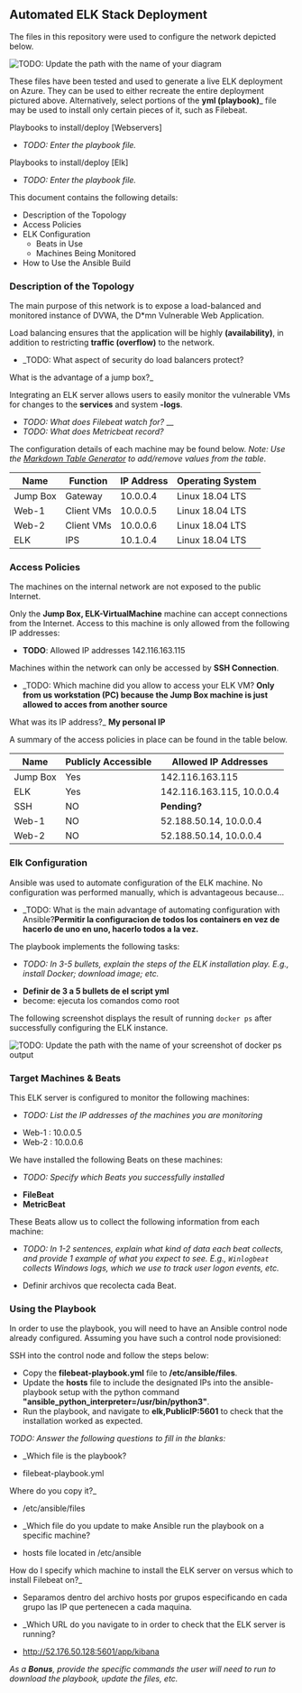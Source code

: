 ## Automated ELK Stack Deployment

The files in this repository were used to configure the network depicted below.

![TODO: Update the path with the name of your diagram](Images/diagram_filename.png)

These files have been tested and used to generate a live ELK deployment on Azure. They can be used to either recreate the entire deployment pictured above. Alternatively, select portions of the __yml (playbook)___ file may be used to install only certain pieces of it, such as Filebeat.

Playbooks to install/deploy [Webservers]
  - _TODO: Enter the playbook file._

Playbooks to install/deploy [Elk]
  - _TODO: Enter the playbook file._

This document contains the following details:
- Description of the Topology
- Access Policies
- ELK Configuration
  - Beats in Use
  - Machines Being Monitored
- How to Use the Ansible Build


### Description of the Topology

The main purpose of this network is to expose a load-balanced and monitored instance of DVWA, the D*mn Vulnerable Web Application.

Load balancing ensures that the application will be highly __(availability)__, in addition to restricting __traffic (overflow)__ to the network.

- _TODO: What aspect of security do load balancers protect? 

What is the advantage of a jump box?_

Integrating an ELK server allows users to easily monitor the vulnerable VMs for changes to the __services__ and system __-logs__.
- _TODO: What does Filebeat watch for?_ __
- _TODO: What does Metricbeat record?_

The configuration details of each machine may be found below.
_Note: Use the [Markdown Table Generator](http://www.tablesgenerator.com/markdown_tables) to add/remove values from the table_.

| Name     | Function | IP Address | Operating System |
|----------|----------|------------|------------------|
| Jump Box | Gateway  | 10.0.0.4   | Linux 18.04 LTS  |
| Web-1    |Client VMs| 10.0.0.5   | Linux 18.04 LTS  |
| Web-2    |Client VMs| 10.0.0.6   | Linux 18.04 LTS  |
| ELK      |   IPS    | 10.1.0.4   | Linux 18.04 LTS  |

### Access Policies

The machines on the internal network are not exposed to the public Internet. 

Only the __Jump Box, ELK-VirtualMachine__ machine can accept connections from the Internet. Access to this machine is only allowed from the following IP addresses:
- __TODO__: Allowed IP addresses 142.116.163.115

Machines within the network can only be accessed by __SSH Connection__.

- _TODO: Which machine did you allow to access your ELK VM? 
__Only from us workstation (PC) because the Jump Box machine is just allowed to acces from another source__

What was its IP address?_ __My personal IP__

A summary of the access policies in place can be found in the table below.

| Name     | Publicly Accessible | Allowed IP Addresses |
|----------|---------------------|----------------------|
| Jump Box | Yes                 | 142.116.163.115      |
| ELK      | Yes                 | 142.116.163.115, 10.0.0.4 |
| SSH      | NO                  | __Pending?__           |
| Web-1    | NO                  | 52.188.50.14, 10.0.0.4 |
| Web-2    | NO                  | 52.188.50.14, 10.0.0.4 |

### Elk Configuration

Ansible was used to automate configuration of the ELK machine. No configuration was performed manually, which is advantageous because...
- _TODO: What is the main advantage of automating configuration with Ansible?__Permitir la configuracion de todos los containers en vez de hacerlo de uno en uno, hacerlo todos a la vez.__

The playbook implements the following tasks:
- _TODO: In 3-5 bullets, explain the steps of the ELK installation play. E.g., install Docker; download image; etc._
* __Definir de 3 a 5 bullets de el script yml__
* become: ejecuta los comandos como root 

The following screenshot displays the result of running `docker ps` after successfully configuring the ELK instance.

![TODO: Update the path with the name of your screenshot of docker ps output](Images/docker_ps_output.png)

### Target Machines & Beats
This ELK server is configured to monitor the following machines:
- _TODO: List the IP addresses of the machines you are monitoring_
* Web-1 : 10.0.0.5
* Web-2 : 10.0.0.6

We have installed the following Beats on these machines:
- _TODO: Specify which Beats you successfully installed_
* __FileBeat__
* __MetricBeat__

These Beats allow us to collect the following information from each machine:
- _TODO: In 1-2 sentences, explain what kind of data each beat collects, and provide 1 example of what you expect to see. E.g., `Winlogbeat` collects Windows logs, which we use to track user logon events, etc._

* Definir archivos que recolecta cada Beat.

### Using the Playbook
In order to use the playbook, you will need to have an Ansible control node already configured. Assuming you have such a control node provisioned: 

SSH into the control node and follow the steps below:
- Copy the __filebeat-playbook.yml__ file to __/etc/ansible/files__.
- Update the __hosts__ file to include the designated IPs into the ansible-playbook setup with the python command __"ansible_python_interpreter=/usr/bin/python3"__.
- Run the playbook, and navigate to __elk,PublicIP:5601__ to check that the installation worked as expected.

_TODO: Answer the following questions to fill in the blanks:_
- _Which file is the playbook?

* filebeat-playbook.yml

 Where do you copy it?_

* /etc/ansible/files

- _Which file do you update to make Ansible run the playbook on a specific machine? 

* hosts file located in /etc/ansible

How do I specify which machine to install the ELK server on versus which to install Filebeat on?_

* Separamos dentro del archivo hosts por grupos especificando en cada grupo las IP que pertenecen a cada maquina.

- _Which URL do you navigate to in order to check that the ELK server is running?

* http://52.176.50.128:5601/app/kibana

_As a **Bonus**, provide the specific commands the user will need to run to download the playbook, update the files, etc._